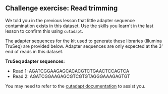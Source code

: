 ## Challenge exercise: Read trimming

We told you in the previous lesson that little adapter sequence contamination exists in this dataset. Use the skills you learn't in the last lesson to confirm this using `cutadapt`.

The adapter sequences for the kit used to generate these libraries (Illumina TruSeq) are provided below. Adapter sequences are only expected at the 3' end of reads in this dataset.

**TruSeq adapter sequences:**
- Read 1: AGATCGGAAGAGCACACGTCTGAACTCCAGTCA
- Read 2: AGATCGGAAGAGCGTCGTGTAGGGAAAGAGTGT

You may need to refer to the [cutadapt documentation](https://cutadapt.readthedocs.io/en/stable/guide.html#) to assist you.
